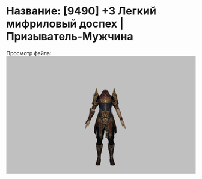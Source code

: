 # Название: [9490] +3 Легкий мифриловый доспех | Призыватель-Мужчина

Просмотр файла:
![p080021.png](p080021.png)